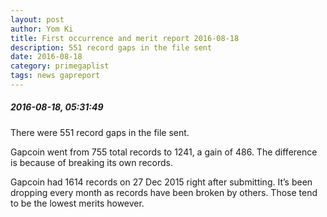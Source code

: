 ```yaml
---
layout: post
author: Yom Ki
title: First occurrence and merit report 2016-08-18
description: 551 record gaps in the file sent
date: 2016-08-18
category: primegaplist
tags: news gapreport
---
```


##### 2016-08-18, 05:31:49

There were 551 record gaps in the file sent.

Gapcoin went from 755 total records to 1241, a gain of 486. The difference is because of breaking its own records.

Gapcoin had 1614 records on 27 Dec 2015 right after submitting. It’s been dropping every month as records have been broken by others. Those tend to be the lowest merits however.


